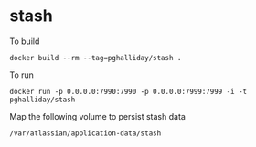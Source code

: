 # stash

To build

```
docker build --rm --tag=pghalliday/stash .
```

To run

```
docker run -p 0.0.0.0:7990:7990 -p 0.0.0.0:7999:7999 -i -t pghalliday/stash
```

Map the following volume to persist stash data

```
/var/atlassian/application-data/stash 
```
